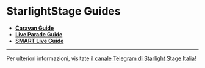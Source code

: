 # StarlightStage Guides

* **[Caravan Guide](https://github.com/groowlithe/StarlightStage-Guides/blob/master/Caravan%20Guide.md)**
* **[Live Parade Guide](https://github.com/groowlithe/StarlightStage-Guides/blob/master/Live%20Parade%20Guide.md)**
* **[SMART Live Guide](https://github.com/groowlithe/StarlightStage-Guides/blob/master/SMART%20Live%20Guide.md)**

---

Per ulteriori informazioni, visitate [il canale Telegram di Starlight Stage Italia!](https://t.me/starlightstageitalia)
